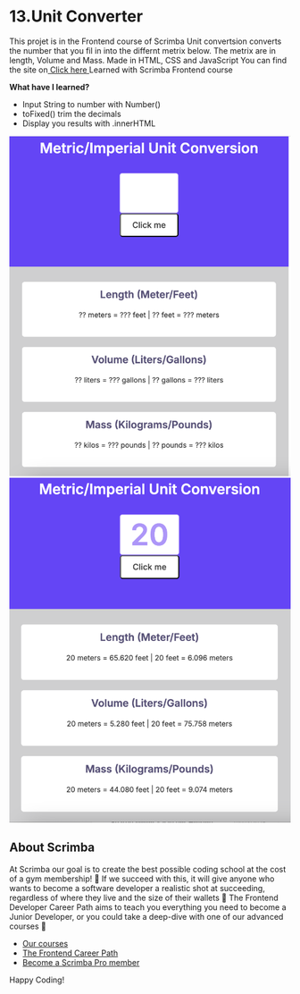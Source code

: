 # 13.Unit Converter

This projet is in the Frontend course of Scrimba
Unit convertsion converts the number that you fil in into the differnt metrix below. The metrix are in length, Volume and Mass.
Made in HTML, CSS and JavaScript
You can find the site on<a href="https://dapper-haupia-aa363c.netlify.app"> Click here <a>
Learned with Scrimba Frontend course

<b>What have I learned?</b>

<ul>
  <li>Input String to number with Number()</li>
    <li>toFixed() trim the decimals</li>
    <li>Display you results with .innerHTML</li>

</ul>
<img width="514" alt="Screenshot_Unit Converter" src="https://raw.githubusercontent.com/ZoePiper/Portfolio-Frontend-Scrimba/refs/heads/main/13.%20Unit/Unit_leeg.png">
<img width="514" alt="Screenshot_Unit Converter" src="https://raw.githubusercontent.com/ZoePiper/Portfolio-Frontend-Scrimba/refs/heads/main/13.%20Unit/Unit_vol.png">


## About Scrimba

At Scrimba our goal is to create the best possible coding school at the cost of a gym membership! 💜
If we succeed with this, it will give anyone who wants to become a software developer a realistic shot at succeeding, regardless of where they live and the size of their wallets 🎉
The Frontend Developer Career Path aims to teach you everything you need to become a Junior Developer, or you could take a deep-dive with one of our advanced courses 🚀

- [Our courses](https://scrimba.com/allcourses)
- [The Frontend Career Path](https://scrimba.com/learn/frontend)
- [Become a Scrimba Pro member](https://scrimba.com/pricing)

Happy Coding!
